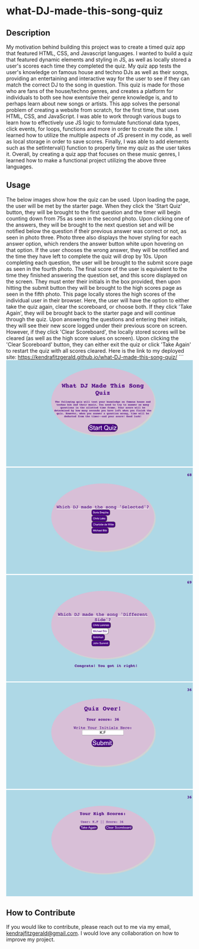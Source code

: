 # what-DJ-made-this-song-quiz

## Description

My motivation behind building this project was to create a timed quiz app that featured HTML, CSS, and Javascript languages. I wanted to build a quiz that featured dynamic elements and styling in JS, as well as locally stored a user's scores each time they completed the quiz. My quiz app tests the user's knowledge on famous house and techno DJs as well as their songs, providing an entertaining and interactive way for the user to see if they can match the correct DJ to the song in question. This quiz is made for those who are fans of the house/techno genres, and creates a platform for individuals to both see how exentsive their genre knowledge is, and to perhaps learn about new songs or artists. This app solves the personal problem of creating a website from scratch, for the first time, that uses HTML, CSS, and JavaScript. I was able to work through various bugs to learn how to effectively use JS logic to formulate functional data types, click events, for loops, functions and more in order to create the site. I learned how to utilize the multiple aspects of JS present in my code, as well as local storage in order to save scores. Finally, I was able to add elements such as the setInterval() function to properly time my quiz as the user takes it. Overall, by creating a quiz app that focuses on these music genres, I learned how to make a functional project utilizing the above three languages.



## Usage

The below images show how the quiz can be used. Upon loading the page, the user will be met by the starter page. When they click the 'Start Quiz' button, they will be brought to the first question and the timer will begin counting down from 75s as seen in the second photo. Upon clicking one of the answers, they will be brought to the next question set and will be notified below the question if their previous answer was correct or not, as seen in photo three. Photo three also displays the hover styling for each answer option, which renders the answer button white upon hovering on that option. If the user chooses the wrong answer, they will be notified and the time they have left to complete the quiz will drop by 10s. Upon completing each question, the user will be brought to the submit score page as seen in the fourth photo. The final score of the user is equivalent to the time they finished answering the question set, and this score displayed on the screen. They must enter their initials in the box provided, then upon hitting the submit button they will be brought to the high scores page as seen in the fifth photo. This page locally stores the high scores of the individual user in their browser. Here, the user will have the option to either take the quiz again, clear the scoreboard, or choose both. If they click 'Take Again', they will be brought back to the starter page and will continue through the quiz. Upon answering the questions and entering their initials, they will see their new score logged under their previous score on screen. However, if they click 'Clear Scoreboard', the locally stored scores will be cleared (as well as the high score values on screen). Upon clicking the 'Clear Scoreboard' button, they can either exit the quiz or click 'Take Again' to restart the quiz with all scores cleared. Here is the link to my deployed site: https://kendrafitzgerald.github.io/what-DJ-made-this-song-quiz/ 
    ```
    ![Starter page of quiz app](assets/images/pageonequiz.png) ![First question page on quiz app](assets/images/pagetwoquiz.png)
    ![Example of when you choose answer on quiz app](assets/images/pagethreequiz.png) ![Submit score page of quiz app](assets/images/pagefourquiz.png) ![Highscore page of quiz app](assets/images/pagefivequiz.png)
    


## How to Contribute

If you would like to contribute, please reach out to me via my email, kendrajfitzgerald@gmail.com. I would love any collaboration on how to improve my project.
